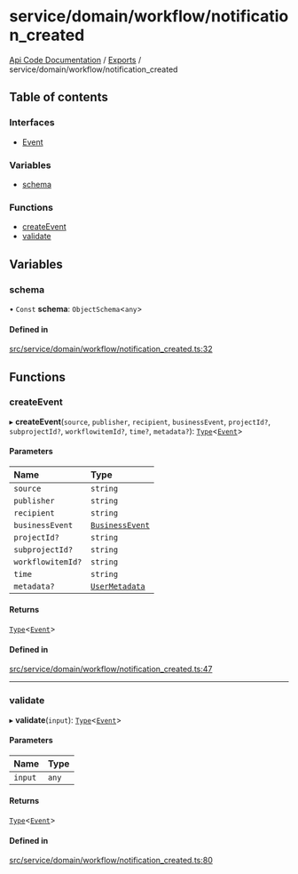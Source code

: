 # service/domain/workflow/notification\_created
 
[Api Code Documentation](../README.md) / [Exports](../modules.md) / service/domain/workflow/notification\_created

## Table of contents

### Interfaces

- [Event](../interfaces/service_domain_workflow_notification_created.Event.md)

### Variables

- [schema](service_domain_workflow_notification_created.md#schema)

### Functions

- [createEvent](service_domain_workflow_notification_created.md#createevent)
- [validate](service_domain_workflow_notification_created.md#validate)

## Variables

### schema

• `Const` **schema**: `ObjectSchema`\<`any`\>

#### Defined in

[src/service/domain/workflow/notification_created.ts:32](https://github.com/openkfw/TruBudget/blob/648f2bb/api/src/service/domain/workflow/notification_created.ts#L32)

## Functions

### createEvent

▸ **createEvent**(`source`, `publisher`, `recipient`, `businessEvent`, `projectId?`, `subprojectId?`, `workflowitemId?`, `time?`, `metadata?`): [`Type`](result.md#type)\<[`Event`](../interfaces/service_domain_workflow_notification_created.Event.md)\>

#### Parameters

| Name | Type |
| :------ | :------ |
| `source` | `string` |
| `publisher` | `string` |
| `recipient` | `string` |
| `businessEvent` | [`BusinessEvent`](service_domain_business_event.md#businessevent) |
| `projectId?` | `string` |
| `subprojectId?` | `string` |
| `workflowitemId?` | `string` |
| `time` | `string` |
| `metadata?` | [`UserMetadata`](service_domain_metadata.md#usermetadata) |

#### Returns

[`Type`](result.md#type)\<[`Event`](../interfaces/service_domain_workflow_notification_created.Event.md)\>

#### Defined in

[src/service/domain/workflow/notification_created.ts:47](https://github.com/openkfw/TruBudget/blob/648f2bb/api/src/service/domain/workflow/notification_created.ts#L47)

___

### validate

▸ **validate**(`input`): [`Type`](result.md#type)\<[`Event`](../interfaces/service_domain_workflow_notification_created.Event.md)\>

#### Parameters

| Name | Type |
| :------ | :------ |
| `input` | `any` |

#### Returns

[`Type`](result.md#type)\<[`Event`](../interfaces/service_domain_workflow_notification_created.Event.md)\>

#### Defined in

[src/service/domain/workflow/notification_created.ts:80](https://github.com/openkfw/TruBudget/blob/648f2bb/api/src/service/domain/workflow/notification_created.ts#L80)
